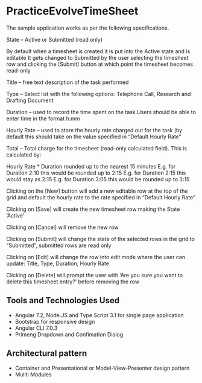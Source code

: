 # PracticeEvolveTimeSheet

The sample application works as per the following specifications.

State – Active or Submitted (read only)

By default when a timesheet is created it is put into the Active state and is editable
It gets changed to Submitted by the user selecting the timesheet row and clicking the [Submit] button at which point the timesheet becomes read-only

Title – free text description of the task performed

Type – Select list with the following options: Telephone Call, Research and Drafting Document

Duration – used to record the time spent on the task.Users should be able to enter time in the format h:mm

Hourly Rate – used to store the hourly rate charged out for the task (by default this should take on the value specified in “Default Hourly Rate”

Total – Total charge for the timesheet (read-only calculated field). This is calculated by:

Hourly Rate * Duration rounded up to the nearest 15 minutes
E.g. for Duration 2:10 this would be rounded up to 2:15
E.g. for Duration 2:15 this would stay as 2:15
E.g. for Duration 3:05 this would be rounded up to 3:15
 

Clicking on the [New] button will add a new editable row at the top of the grid and default the hourly rate to the rate specified in “Default Hourly Rate”

Clicking on [Save] will create the new timesheet row making the State ‘Active’

Clicking on [Cancel] will remove the new row

Clicking on [Submit] will change the state of the selected rows in the grid to “Submitted”, submitted rows are read only

Clicking on [Edit] will change the row into edit mode where the user can update: Title, Type, Duration, Hourly Rate

Clicking on [Delete] will prompt the user with ‘Are you sure you want to delete this timesheet entry?’ before removing the row
## Tools and Technologies Used
*	Angular 7.2, Node.JS and Type Script 3.1 for single page application
* Bootstrap for responsive design
* Angular CLI 7.0.3
* Primeng Dropdown and Confimation Dialog
## Architectural pattern
*	Container and Presentational or Model-View-Presenter design pattern
* Muliti Modules
